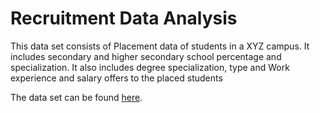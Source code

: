 # Recruitment Data Analysis

This data set consists of Placement data of students in a XYZ campus. It includes secondary and higher secondary school percentage and specialization. It also includes degree specialization, type and Work experience and salary offers to the placed students

The data set can be found [here](https://www.kaggle.com/benroshan/factors-affecting-campus-placement/data?select=Placement_Data_Full_Class.csv).